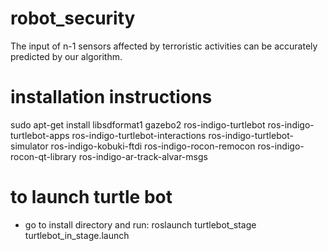 # robot_security
The input of n-1 sensors affected by terroristic activities can be accurately predicted by our algorithm.

# installation instructions

sudo apt-get install libsdformat1 gazebo2 ros-indigo-turtlebot ros-indigo-turtlebot-apps ros-indigo-turtlebot-interactions ros-indigo-turtlebot-simulator ros-indigo-kobuki-ftdi ros-indigo-rocon-remocon ros-indigo-rocon-qt-library ros-indigo-ar-track-alvar-msgs
# to launch turtle bot
- go to install directory and run: roslaunch turtlebot_stage turtlebot_in_stage.launch
